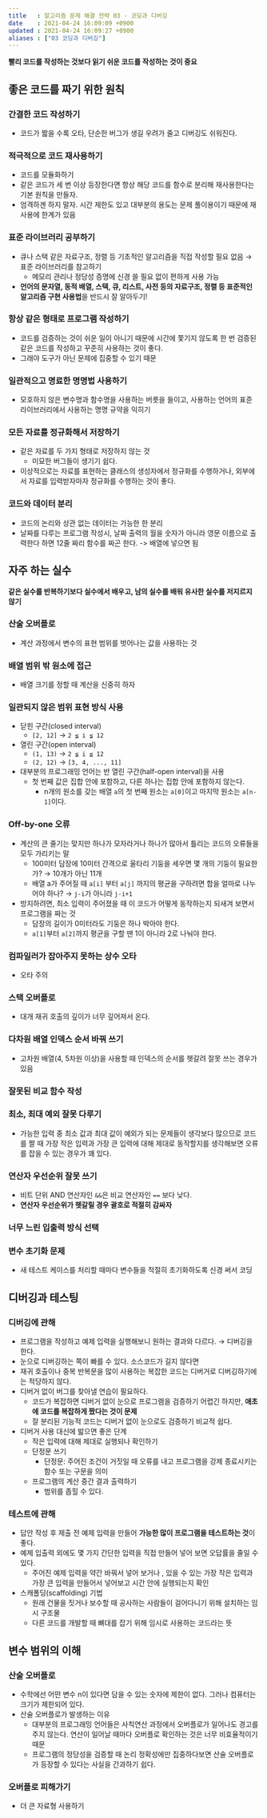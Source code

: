 ```yaml
---
title   : 알고리즘 문제 해결 전략 03 - 코딩과 디버깅 
date    : 2021-04-24 16:09:09 +0900
updated : 2021-04-24 16:09:27 +0900
aliases : ["03 코딩과 디버깅"]
---
```

**빨리 코드를 작성하는 것보다 읽기 쉬운 코드를 작성하는 것이 중요**

## 좋은 코드를 짜기 위한 원칙 
### 간결한 코드 작성하기
- 코드가 짧을 수록 오타, 단순한 버그가 생길 우려가 줄고 디버깅도 쉬워진다.  

### 적극적으로 코드 재사용하기 
- 코드를 모듈화하기 
- 같은 코드가 세 번 이상 등장한다면 항상 해당 코드를 함수로 분리해 재사용한다는 기본 원칙을 만들자.  
- 엄격하겐 하지 말자. 시간 제한도 있고 대부분의 용도는 문제 풀이용이기 때문에 재사용에 한계가 있음 

### 표준 라이브러리 공부하기 
- 큐나 스택 같은 자료구조, 정렬 등 기초적인 알고리즘을 직접 작성할 필요 없음 → 표준 라이브러리를 참고하기 
	- 메모리 관리나 정당성 증명에 신경 쓸 필요 없이 편하게 사용 가능 
- **언어의 문자열, 동적 배열, 스택, 큐, 리스트, 사전 등의 자료구조, 정렬 등 표준적인 알고리즘 구현 사용법**을 반드시 잘 알아두기! 

### 항상 같은 형태로 프로그램 작성하기 
- 코드를 검증하는 것이 쉬운 일이 아니기 때문에 시간에 쫓기지 않도록 한 번 검증된 같은 코드를 작성하고 꾸준히 사용하는 것이 좋다. 
- 그래야 도구가 아닌 문제에 집중할 수 있기 때문  

### 일관적으고 명료한 명명법 사용하기 
- 모호하지 않은 변수명과 함수명을 사용하는 버릇을 들이고, 사용하는 언어의 표준 라이브러리에서 사용하는 명명 규약을 익히기  

### 모든 자료를 정규화해서 저장하기  
- 같은 자료를 두 가지 형태로 저장하지 않는 것  
	- 미묘한 버그들이 생기기 쉽다.  
- 이상적으로는 자료를 표현하는 클래스의 생성자에서 정규화를 수행하거나, 외부에서 자료를 입력받자마자 정규화를 수행하는 것이 좋다.  

### 코드와 데이터 분리
- 코드의 논리와 상관 없는 데이터는 가능한 한 분리 
- 날짜를 다루는 프로그램 작성시, 날짜 출력의 월을 숫자가 아니라 영문 이름으로 출력한다 하면 12줄 짜리 함수를 짜곤 한다. -> 배열에 넣으면 됨 

## 자주 하는 실수 
**같은 실수를 반복하기보다 실수에서 배우고, 남의 실수를 배워 유사한 실수를 저지르지 않기**

### 산술 오버플로 
- 계산 과정에서 변수의 표현 범위를 벗어나는 값을 사용하는 것  

### 배열 범위 밖 원소에 접근 
- 배열 크기를 정할 때 계산을 신중히 하자 

### 일관되지 않은 범위 표현 방식 사용
- 닫힌 구간(closed interval)
	- `[2, 12]` → `2 ≦ i ≦ 12`
- 열린 구간(open interval)
	- `(1, 13)` → `2 ≦ i ≦ 12`
	- `(2, 12)` → `[3, 4, ..., 11]`
- 대부분의 프로그래밍 언어는 반 열린 구간(half-open interval)을 사용 
	- 첫 번째 값은 집합 안에 포함하고, 다른 하나는 집합 안에 포함하지 않는다.  
		- n개의 원소를 갖는 배열 `a`의 첫 번째 원소는 `a[0]`이고 마지막 원소는 `a[n-1]`이다. 

### Off-by-one 오류 
- 계산의 큰 줄기는 맞지만 하나가 모자라거나 하나가 많아서 틀리는 코드의 오류들을 모두 가리키는 말  
	- 100미터 담장에 10미터 간격으로 울타리 기둥을 세우면 몇 개의 기둥이 필요한가? → 10개가 아닌 11개 
	- 배열 a가 주어질 때 `a[i]` 부터 `a[j]` 까지의 평균을 구하려면 합을 얼마로 나누어야 하나? → `j-i`가 아니라 `j-i+1`
- 방지하려면, 최소 입력이 주어졌을 때 이 코드가 어떻게 동작하는지 되새겨 보면서 프로그램을 짜는 것  
	- 담장의 길이가 0미터라도 기둥은 하나 박아야 한다. 
	- `a[1]`부터 `a[2]`까지 평균을 구할 땐 1이 아니라 2로 나눠야 한다.  

### 컴파일러가 잡아주지 못하는 상수 오타  
- 오타 주의 

### 스택 오버플로 
- 대개 재귀 호출의 깊이가 너무 깊어져서 온다.   

### 다차원 배열 인덱스 순서 바꿔 쓰기  
- 고차원 배열(4, 5차원 이상)을 사용할 때 인덱스의 순서를 헷갈려 잘못 쓰는 경우가 있음 

### 잘못된 비교 함수 작성

### 최소, 최대 예외 잘못 다루기  
- 가능한 입력 중 최소 값과 최대 값이 예외가 되는 문제들이 생각보다 많으므로 코드를 짤 때 가장 작은 입력과 가장 큰 입력에 대해 제대로 동작할지를 생각해보면 오류를 잡을 수 있는 경우가 꽤 있다.  

### 연산자 우선순위 잘못 쓰기  
- 비트 단위 AND 연산자인 `&&`은 비교 연산자인 `==` 보다 낮다.  
- **연산자 우선순위가 헷갈릴 경우 괄호로 적절히 감싸자**


### 너무 느린 입출력 방식 선택 

### 변수 초기화 문제  
- 새 테스트 케이스를 처리할 때마다 변수들을 적절히 초기화하도록 신경 써서 코딩 

## 디버깅과 테스팅 

### 디버깅에 관해 
- 프로그램을 작성하고 예제 입력을 실행해보니 원하는 결과와 다르다. → 디버깅을 한다. 
- 눈으로 디버깅하는 쪽이 빠를 수 있다. 소스코드가 길지 않다면 
- 재귀 호출이나 중복 반복문을 많이 사용하는 복잡한 코드는 디버거로 디버깅하기에는 적당하지 않다.  
- 디버거 없이 버그를 찾아낼 연습이 필요하다.  
	- 코드가 복잡하면 디버거 없이 눈으로 프로그램을 검증하기 어렵긴 하지만, **애초에 코드를 복잡하게 짰다는 것이 문제**
	- 잘 분리된 기능적 코드는 디버거 없이 눈으로도 검증하기 비교적 쉽다.  
- 디버거 사용 대신에 밟으면 좋은 단계 
	- 작은 입력에 대해 제대로 실행되나 확인하기  
	- 단정문 쓰기 
		- 단정문: 주어진 조건이 거짓일 때 오류를 내고 프로그램을 강제 종료시키는 함수 또는 구문을 의미
	- 프로그램의 계산 중간 결과 출력하기 
		- 범위를 좁힐 수 있다.  

### 테스트에 관해 
- 답안 작성 후 제출 전 예제 입력을 만들어 **가능한 많이 프로그램을 테스트하는 것**이 좋다. 
- 예제 입출력 외에도 몇 가지 간단한 입력을 직접 만들어 넣어 보면 오답률을 줄일 수 있다.  
	- 주어진 예제 입력을 약간 바꿔서 넣어 보거나 , 있을 수 있는 가장 작은 입력과 가장 큰 입력을 만들어서 넣어보고 시간 안에 실행되는지 확인 
- 스캐폴딩(scaffolding) 기법 
	- 원래 건물을 짓거나 보수할 때 공사하는 사람들이 걸어다니기 위해 설치하는 임시 구조물 
	- 다른 코드를 개발할 때 뼈대를 잡기 위해 임시로 사용하는 코드라는 뜻 


## 변수 범위의 이해 

### 산술 오버플로 
- 수학에선 어떤 변수 n이 있다면 담을 수 있는 숫자에 제한이 없다. 그러나 컴퓨터는 크기가 제한되어 있다.  
- 산술 오버플로가 발생하는 이유
	- 대부분의 프로그래밍 언어들은 사칙연산 과정에서 오버플로가 일어나도 경고를 주지 않는다. 연산이 일어날 때마다 오버플로 확인하는 것은 너무 비효율적이기 때문
	- 프로그램의 정당성을 검증할 때 논리 정확성에만 집중하다보면 산술 오버플로가 등장할 수 있다는 사실을 간과하기 쉽다.  

### 오버플로 피해가기 
- 더 큰 자료형 사용하기 
